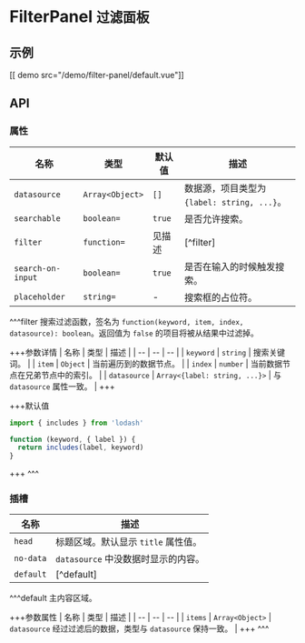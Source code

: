 # FilterPanel <small>过滤面板</small>

## 示例

[[ demo src="/demo/filter-panel/default.vue"]]

## API

### 属性

| 名称 | 类型 | 默认值 | 描述 |
| -- | -- | -- | -- |
| `datasource` | `Array<Object>` | `[]` | 数据源，项目类型为 `{label: string, ...}`。 |
| `searchable` | `boolean=` | `true` | 是否允许搜索。 |
| `filter` | `function=` | 见描述 | [^filter] |
| `search-on-input` | `boolean=` | `true` | 是否在输入的时候触发搜索。 |
| `placeholder` | `string=` | - | 搜索框的占位符。 |

^^^filter
搜索过滤函数，签名为 `function(keyword, item, index, datasource): boolean`。返回值为 `false` 的项目将被从结果中过滤掉。

+++参数详情
| 名称 | 类型 | 描述 |
| -- | -- | -- |
| `keyword` | `string` | 搜索关键词。 |
| `item` | `Object` | 当前遍历到的数据节点。 |
| `index` | `number` | 当前数据节点在兄弟节点中的索引。 |
| `datasource` | `Array<{label: string, ...}>` | 与 `datasource` 属性一致。 |
+++

+++默认值
```js
import { includes } from 'lodash'

function (keyword, { label }) {
  return includes(label, keyword)
}
```
+++
^^^

### 插槽

| 名称 | 描述 |
| -- | -- |
| `head` | 标题区域。默认显示 `title` 属性值。 |
| `no-data` | `datasource` 中没数据时显示的内容。 |
| `default` | [^default] |

^^^default
主内容区域。

+++参数属性
| 名称 | 类型 | 描述 |
| -- | -- | -- |
| `items` | `Array<Object>` | `datasource` 经过过滤后的数据，类型与 `datasource` 保持一致。 |
+++
^^^
